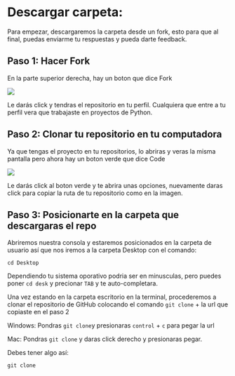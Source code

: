 # Descargar carpeta:

Para empezar, descargaremos la carpeta desde un fork, esto para que al final, puedas enviarme tu respuestas y pueda darte feedback.

## Paso 1: Hacer Fork

En la parte superior derecha, hay un boton que dice Fork 

![](https://sammyk.s3.amazonaws.com/blog/images/2014-05-28/fork.png)

Le darás click y tendras el repositorio en tu perfil. Cualquiera que entre a tu perfil vera que trabajaste en proyectos de Python.

## Paso 2: Clonar tu repositorio en tu computadora

Ya que tengas el proyecto en tu repositorios, lo abriras y veras la misma pantalla pero ahora hay un boton verde que dice Code

![](https://www.freecodecamp.org/espanol/news/content/images/2020/12/clone.jpg)

Le darás click al boton verde y te abrira unas opciones, nuevamente daras click para copiar la ruta de tu repositorio como en la imagen.

## Paso 3: Posicionarte en la carpeta que descargaras el repo

Abriremos nuestra consola y estaremos posicionados en la carpeta de usuario así que nos iremos a la carpeta Desktop con el comando:
```Basch
cd Desktop
```
Dependiendo tu sistema oporativo podria ser en minusculas, pero puedes poner `cd desk` y precionar `TAB` y te auto-completara.

Una vez estando en la carpeta escritorio en la terminal, procederemos a clonar el repositorio de GitHub colocando el comando `git clone` + la url que copiaste en el paso 2

Windows: Pondras `git clone`y presionaras `control` + `c` para pegar la url

Mac: Pondras `git clone` y daras click derecho y presionaras pegar.

Debes tener algo así:

```Git
git clone 
```
